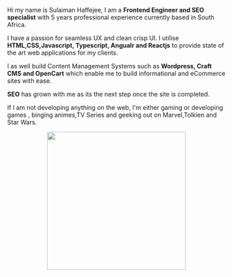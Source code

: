 Hi my name is Sulaiman Haffejee, I am a **Frontend Engineer and SEO specialist** with 5 years professional experience currently based in South Africa. 

I have a passion for seamless UX and clean crisp UI. I utilise **HTML,CSS,Javascript, Typescript, Angualr and Reactjs** to provide state of the art web applications for my clients.

 I as well build Content Management Systems such as **Wordpress, Craft CMS and OpenCart** which enable me to build informational and eCommerce sites with ease.

**SEO** has grown with me as its the next step once the site is completed.

If I am not developing anything on the web, I'm either gaming or developing games , binging animes,TV Series and geeking out on Marvel,Tolkien and Star Wars.

<p align="center">
  <img width="320" height="auto" src="https://lh3.googleusercontent.com/proxy/IV4lw4AW5BP2V0xbxpfUuWwlI_2EelIMgkkCnfpw_G53gU08goT7zqP0qn5PL_YwxLvqev9bMfd10_w7NP0olC4ybUUzd7w7qGQn7l5sN8hsG49_e4vcHuzuDYHg">
</p>

